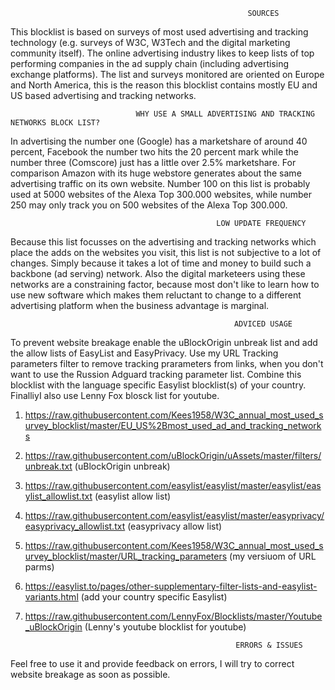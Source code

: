                                                          SOURCES
This blocklist is based on surveys of most used advertising and tracking technology (e.g. surveys of W3C, W3Tech and the
digital marketing community itself). The online advertising industry likes to keep lists of top performing companies in
the ad supply chain (including advertising exchange platforms). The list and surveys monitored are oriented on Europe and 
North America, this is the reason this blocklist contains mostly EU and US based advertising and tracking networks. 

                                WHY USE A SMALL ADVERTISING AND TRACKING NETWORKS BLOCK LIST? 
In advertising the number one (Google) has a marketshare of around 40 percent, Facebook the number two hits the 20 percent mark 
while the number three (Comscore) just has a little over 2.5% marketshare. For comparison Amazon with its huge webstore generates 
about the same advertising traffic on its own website. Number 100 on this list is probably used at 5000 websites of the Alexa 
Top 300.000 websites, while number 250 may only track you on 500 websites of the Alexa Top 300.000. 

                                                  LOW UPDATE FREQUENCY
Because this list focusses on the advertising and tracking networks which place the adds on the websites you visit, this list 
is not subjective to a lot of changes. Simply because it takes a lot of time and money to build such a backbone (ad serving) 
network. Also the digital marketeers using these networks are a constraining factor, because most don't like to learn how to
use new software which makes them reluctant to change to a different advertising platform when the business advantage is marginal.

                                                      ADVICED USAGE 
To prevent website breakage enable the uBlockOrigin unbreak list and add the allow lists of EasyList and EasyPrivacy. Use my URL
Tracking parameters filter to remove tracking prarameters from links, when you don't want to use the Russion Adguard tracking 
parameter list. Combine this blocklist with the language specific Easylist blocklist(s) of your country. FinalliyI also use 
Lenny Fox blosck list for youtube. 

1. https://raw.githubusercontent.com/Kees1958/W3C_annual_most_used_survey_blocklist/master/EU_US%2Bmost_used_ad_and_tracking_networks
2. https://raw.githubusercontent.com/uBlockOrigin/uAssets/master/filters/unbreak.txt (uBlockOrigin unbreak)
3. https://raw.githubusercontent.com/easylist/easylist/master/easylist/easylist_allowlist.txt (easylist allow list) 
4. https://raw.githubusercontent.com/easylist/easylist/master/easyprivacy/easyprivacy_allowlist.txt (easyprivacy allow list) 
5. https://raw.githubusercontent.com/Kees1958/W3C_annual_most_used_survey_blocklist/master/URL_tracking_parameters (my versiuom of URL parms)
6. https://easylist.to/pages/other-supplementary-filter-lists-and-easylist-variants.html (add your country specific Easylist)
7. https://raw.githubusercontent.com/LennyFox/Blocklists/master/Youtube_uBlockOrigin (Lenny's youtube blocklist for youtube)



                                                      ERRORS & ISSUES
Feel free to use it and provide feedback on errors, I will try to correct website breakage as soon as possible.  
